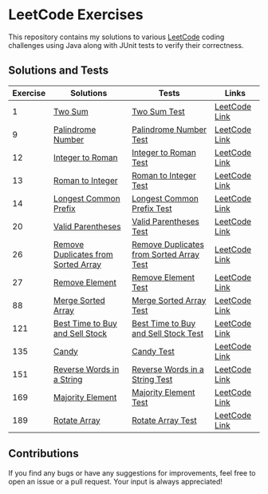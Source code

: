 # LeetCode Exercises

This repository contains my solutions to various [LeetCode](https://leetcode.com) coding challenges using Java along
with JUnit tests to verify their correctness.

## Solutions and Tests

| Exercise | **Solutions**                                                                            | **Tests**                                                                                     | **Links**                                                                           |
|----------|------------------------------------------------------------------------------------------|-----------------------------------------------------------------------------------------------|-------------------------------------------------------------------------------------|
| 1        | [Two Sum](./src/main/java/org/exercises/Solutions/Ex1.java)                              | [Two Sum Test](./src/test/java/org/exercises/Tests/Ex1Test.java)                              | [LeetCode Link](https://leetcode.com/problems/two-sum/)                             |
| 9        | [Palindrome Number](./src/main/java/org/exercises/Solutions/Ex9.java)                    | [Palindrome Number Test](./src/test/java/org/exercises/Tests/Ex9Test.java)                    | [LeetCode Link](https://leetcode.com/problems/palindrome-number/)                   |
| 12       | [Integer to Roman](./src/main/java/org/exercises/Solutions/Ex12.java)                    | [Integer to Roman Test](./src/test/java/org/exercises/Tests/Ex12Test.java)                    | [LeetCode Link](https://leetcode.com/problems/integer-to-roman/)                    |
| 13       | [Roman to Integer](./src/main/java/org/exercises/Solutions/Ex13.java)                    | [Roman to Integer Test](./src/test/java/org/exercises/Tests/Ex13Test.java)                    | [LeetCode Link](https://leetcode.com/problems/roman-to-integer/)                    |
| 14       | [Longest Common Prefix](./src/main/java/org/exercises/Solutions/Ex14.java)               | [Longest Common Prefix Test](./src/test/java/org/exercises/Tests/Ex14Test.java)               | [LeetCode Link](https://leetcode.com/problems/longest-common-prefix/)               |
| 20       | [Valid Parentheses](./src/main/java/org/exercises/Solutions/Ex20.java)                   | [Valid Parentheses Test](./src/test/java/org/exercises/Tests/Ex20Test.java)                   | [LeetCode Link](https://leetcode.com/problems/valid-parentheses/)                   |
| 26       | [Remove Duplicates from Sorted Array](./src/main/java/org/exercises/Solutions/Ex26.java) | [Remove Duplicates from Sorted Array Test](./src/test/java/org/exercises/Tests/Ex26Test.java) | [LeetCode Link](https://leetcode.com/problems/remove-duplicates-from-sorted-array/) |
| 27       | [Remove Element](./src/main/java/org/exercises/Solutions/Ex27.java)                      | [Remove Element Test](./src/test/java/org/exercises/Tests/Ex27Test.java)                      | [LeetCode Link](https://leetcode.com/problems/remove-element/)                      |
| 88       | [Merge Sorted Array](./src/main/java/org/exercises/Solutions/Ex88.java)                  | [Merge Sorted Array Test](./src/test/java/org/exercises/Tests/Ex88Test.java)                  | [LeetCode Link](https://leetcode.com/problems/merge-sorted-array/)                  |
| 121      | [Best Time to Buy and Sell Stock](./src/main/java/org/exercises/Solutions/Ex121.java)    | [Best Time to Buy and Sell Stock Test](./src/test/java/org/exercises/Tests/Ex121Test.java)    | [LeetCode Link](https://leetcode.com/problems/best-time-to-buy-and-sell-stock/)     |
| 135      | [Candy](./src/main/java/org/exercises/Solutions/Ex135.java)                              | [Candy Test](./src/test/java/org/exercises/Tests/Ex135Test.java)                              | [LeetCode Link](https://leetcode.com/problems/candy/)                               |
| 151      | [Reverse Words in a String](./src/main/java/org/exercises/Solutions/Ex151.java)          | [Reverse Words in a String Test](./src/test/java/org/exercises/Tests/Ex151Test.java)          | [LeetCode Link](https://leetcode.com/problems/reverse-words-in-a-string/)           |                   |
| 169      | [Majority Element](./src/main/java/org/exercises/Solutions/Ex169.java)                   | [Majority Element Test](./src/test/java/org/exercises/Tests/Ex169Test.java)                   | [LeetCode Link](https://leetcode.com/problems/majority-element/)                    |
| 189      | [Rotate Array](./src/main/java/org/exercises/Solutions/Ex189.java)                       | [Rotate Array Test](./src/test/java/org/exercises/Tests/Ex189Test.java)                       | [LeetCode Link](https://leetcode.com/problems/rotate-array/)                        |


## Contributions

If you find any bugs or have any suggestions for improvements, feel free to open an issue or a pull request. Your input
is always appreciated!
